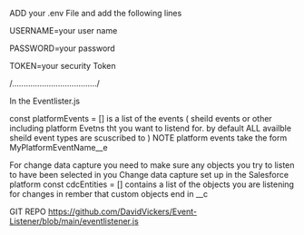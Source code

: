 ADD your .env File and add the following lines

USERNAME=your user name

PASSWORD=your password

TOKEN=your security Token

/...................................../


In the Eventlister.js

const platformEvents = []   is a list of the events ( sheild events or other including platform Evetns tht you want to listend for. by default ALL availble sheild event types are scuscribed to )
NOTE   platform events take the form MyPlatformEventName__e

For change data capture you need to make sure any objects you try to listen to have been selected in you Change data capture set up in the Salesforce platform
const cdcEntities = []  contains a list of the objects you are listening for changes in rember that custom objects end in __c 

GIT REPO
https://github.com/DavidVickers/Event-Listener/blob/main/eventlistener.js
